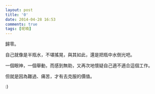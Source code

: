 ```yaml
---
layout: post
title: '0'
date: 2014-04-28 16:53
comments: true
tags: [呢喃]
---
```

歸零。

自己就像是半瓶水，不堪搖晃，與其如此，還是把瓶中水倒光吧。

一個眼神，一個舉動，而感到無助，又再次地懷疑自己適不適合這個工作。

但就是因為難過、痛苦，才有去克服的價值。

:)